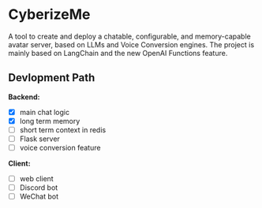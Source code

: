# CyberizeMe
A tool to create and deploy a chatable, configurable, and memory-capable avatar server, based on LLMs and Voice Conversion engines.
The project is mainly based on LangChain and the new OpenAI Functions feature.

## Devlopment Path
**Backend:**
- [x] main chat logic
- [x] long term memory
- [ ] short term context in redis
- [ ] Flask server
- [ ] voice conversion feature

**Client:**
- [ ] web client
- [ ] Discord bot
- [ ] WeChat bot
